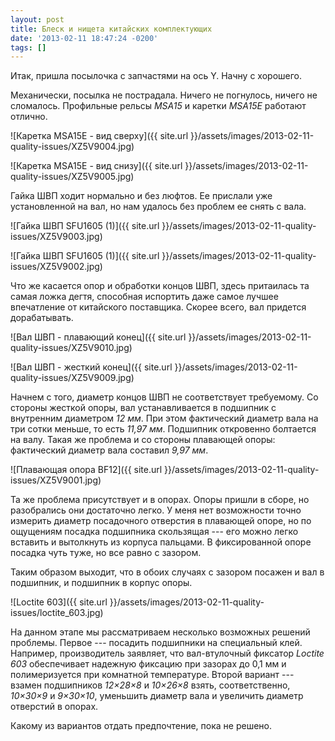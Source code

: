 ```yaml
---
layout: post
title: Блеск и нищета китайских комплектующих
date: '2013-02-11 18:47:24 -0200'
tags: []
---
```

Итак, пришла посылочка с запчастями на ось Y. Начну с хорошего.

Механически, посылка не пострадала. Ничего не погнулось, ничего не сломалось. Профильные рельсы *MSA15* и каретки *MSA15E* работают отлично.

![Каретка MSA15E - вид сверху]({{ site.url }}/assets/images/2013-02-11-quality-issues/XZ5V9004.jpg)

![Каретка MSA15E - вид снизу]({{ site.url }}/assets/images/2013-02-11-quality-issues/XZ5V9005.jpg)

Гайка ШВП ходит нормально и без люфтов. Ее прислали уже установленной на вал, но нам удалось без проблем ее снять с вала.

![Гайка ШВП SFU1605 (1)]({{ site.url }}/assets/images/2013-02-11-quality-issues/XZ5V9003.jpg)

![Гайка ШВП SFU1605 (1)]({{ site.url }}/assets/images/2013-02-11-quality-issues/XZ5V9002.jpg)

Что же касается опор и обработки концов ШВП, здесь притаилась та самая ложка дегтя, способная испортить даже самое лучшее впечатление от китайского поставщика. Скорее всего, вал придется дорабатывать.

![Вал ШВП - плавающий конец]({{ site.url }}/assets/images/2013-02-11-quality-issues/XZ5V9010.jpg)

![Вал ШВП - жесткий конец]({{ site.url }}/assets/images/2013-02-11-quality-issues/XZ5V9009.jpg)

Начнем с того, диаметр концов ШВП не соответствует требуемому. Со стороны жесткой опоры, вал устанавливается в подшипник с внутренним диаметром *12 мм*. При этом фактический диаметр вала на три сотки меньше, то есть *11,97 мм*. Подшипник откровенно болтается на валу. Такая же проблема и со стороны плавающей опоры: фактический диаметр вала составил *9,97 мм*.

![Плавающая опора BF12]({{ site.url }}/assets/images/2013-02-11-quality-issues/XZ5V9001.jpg)

Та же проблема присутствует и в опорах. Опоры пришли в сборе, но разобрались они достаточно легко. У меня нет возможности точно измерить диаметр посадочного отверстия в плавающей опоре, но по ощущениям посадка подшипника скользящая --- его можно легко вставить и вытолкнуть из корпуса пальцами. В фиксированной опоре посадка чуть туже, но все равно с зазором.

Таким образом выходит, что в обоих случаях с зазором посажен и вал в подшипник, и подшипник в корпус опоры.

![Loctite 603]({{ site.url }}/assets/images/2013-02-11-quality-issues/loctite_603.jpg)

На данном этапе мы рассматриваем несколько возможных решений проблемы. Первое --- посадить подшипники на специальный клей. Например, производитель заявляет, что вал-втулочный фиксатор *Loctite 603* обеспечивает надежную фиксацию при зазорах до 0,1 мм и полимеризуется при комнатной температуре. Второй вариант --- взамен подшипников *12&times;28&times;8* и *10&times;26&times;8* взять, соответственно, *10&times;30&times;9* и *9&times;30&times;10*, уменьшить диаметр вала и увеличить диаметр отверстий в опорах.

Какому из вариантов отдать предпочтение, пока не решено.
